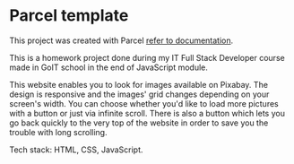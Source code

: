 # Parcel template

This project was created with Parcel [refer to documentation](https://parceljs.org/).

This is a homework project done during my IT Full Stack Developer course made in GoIT school in the end of JavaScript module.

This website enables you to look for images available on Pixabay. The design is responsive and the images' grid changes depending on your screen's width. You can choose whether you'd like to load more pictures with a button or just via infinite scroll. There is also a button which lets you go back quickly to the very top of the website in order to save you the trouble with long scrolling.

Tech stack: HTML, CSS, JavaScript.
